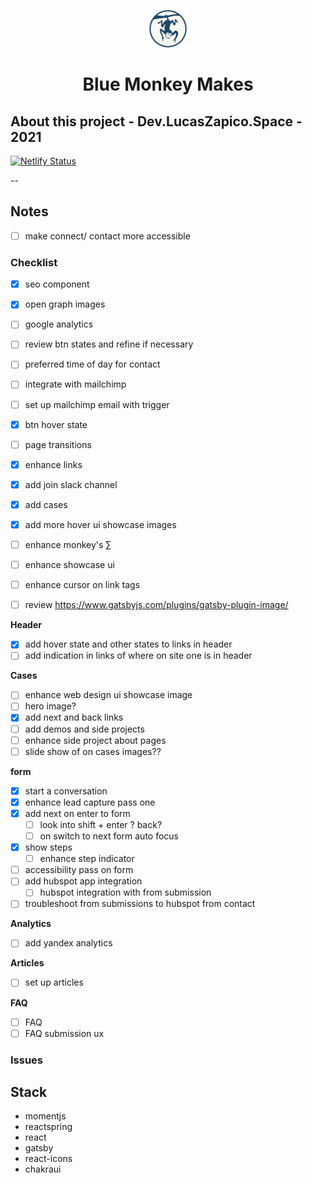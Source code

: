 <p align="center">
  <a href="https://bluemonkeymakes.netlify.app">
    <img alt="blue monkey makes - mark" src="./src/assets/blue-monkey-hanging.svg" width="60" />
  </a>
</p>
<h1 align="center">
   Blue Monkey Makes 
</h1>

## About this project - Dev.LucasZapico.Space - 2021

[![Netlify Status](https://api.netlify.com/api/v1/badges/319ea018-327f-499f-bc12-2b2d3c5863a4/deploy-status)](https://app.netlify.com/sites/bluemonkey-1v/deploys)

--


## Notes 

- [ ] make connect/ contact more accessible  

### Checklist 

- [x] seo component 
- [x] open graph images 
- [ ] google analytics
- [ ] review btn states and refine if necessary
- [ ] preferred time of day for contact

- [ ] integrate with mailchimp 
- [ ] set up mailchimp email with trigger
- [x] btn hover state
- [ ] page transitions
- [x] enhance links
- [x] add join slack channel 
- [x] add cases 
- [x] add more hover ui showcase images 
- [ ] enhance monkey's ∑
- [ ] enhance showcase ui
- [ ] enhance cursor on link tags
- [ ] review https://www.gatsbyjs.com/plugins/gatsby-plugin-image/
   
__Header__

- [x] add hover state and other states to links in header
- [ ] add indication in links of where on site one is in header  

__Cases__ 

- [ ] enhance web design ui showcase image
- [ ] hero image? 
- [x] add next and back links
- [ ] add demos and side projects 
- [ ] enhance side project about pages
- [ ] slide show of on cases images??

__form__
- [x] start a conversation 
- [x] enhance lead capture pass one
- [x] add next on enter to form 
  - [ ] look into shift + enter ? back? 
  - [ ] on switch to next form auto focus
- [x] show steps
  - [ ] enhance step indicator
- [ ] accessibility pass on form
- [ ] add hubspot app integration
  - [ ] hubspot integration with from submission
- [ ] troubleshoot from submissions to hubspot from contact
  
__Analytics__
- [ ] add yandex analytics 

__Articles__

- [ ] set up articles

__FAQ__

- [ ] FAQ
- [ ] FAQ submission ux

### Issues 

## Stack 

- momentjs
- reactspring
- react
- gatsby
- react-icons
- chakraui